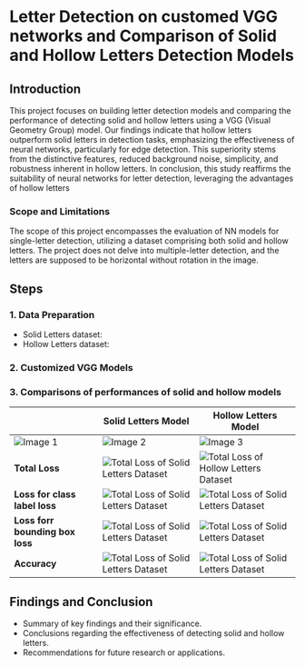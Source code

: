 # Letter Detection on customed VGG networks and Comparison of Solid and Hollow Letters Detection Models

## Introduction
This project focuses on building letter detection models and comparing the performance of detecting solid and hollow letters using a VGG (Visual Geometry Group) model. Our findings indicate that hollow letters outperform solid letters in detection tasks, emphasizing the effectiveness of neural networks, particularly for edge detection. This superiority stems from the distinctive features, reduced background noise, simplicity, and robustness inherent in hollow letters. In conclusion, this study reaffirms the suitability of neural networks for letter detection, leveraging the advantages of hollow letters

### Scope and Limitations
The scope of this project encompasses the evaluation of NN models for single-letter detection, utilizing a dataset comprising both solid and hollow letters.
The project does not delve into multiple-letter detection, and the letters are supposed to be horizontal without rotation in the image.

## Steps
### 1. Data Preparation
- Solid Letters dataset:
- Hollow Letters dataset:

### 2. Customized VGG Models

### 3. Comparisons of performances of solid and hollow models
|    | Solid Letters Model | Hollow Letters Model  |
|-----------|-----------|-----------|
| ![Image 1](image1.jpg)  | ![Image 2](image2.jpg)  | ![Image 3](image3.jpg)  |
| **Total Loss**  | ![Total Loss of Solid Letters Dataset](image1.jpg)   | ![Total Loss of Hollow Letters Dataset](image1.jpg)  |
| **Loss for class label loss** | ![Total Loss of Solid Letters Dataset](image1.jpg)  | ![Total Loss of Solid Letters Dataset](image1.jpg)  |
| **Loss forr bounding box loss**  | ![Total Loss of Solid Letters Dataset](image1.jpg)  | ![Total Loss of Solid Letters Dataset](image1.jpg)  |
| **Accuracy**  | ![Total Loss of Solid Letters Dataset](image1.jpg)  | ![Total Loss of Solid Letters Dataset](image1.jpg)  |







## Findings and Conclusion
- Summary of key findings and their significance.
- Conclusions regarding the effectiveness of detecting solid and hollow letters.
- Recommendations for future research or applications.
